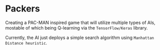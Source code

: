 # Packers

Creating a PAC-MAN inspired game that will utilize multiple types of AIs, mostable of which being Q-learning via the ```TensorFlow/Keras``` library.

Currently, the AI just deploys a simple search algorithm using ```Manhattan Distance heuristic```.
